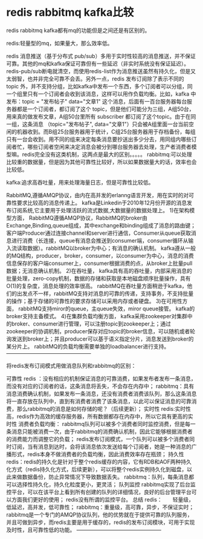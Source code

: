 

# redis rabbitmq kafka比较



redis rabbitmq kafka都有mq的功能但是之间还是有区别的。

redis:轻量型的mq，如果量大，那么效率低。

redis 消息推送（基于分布式 pub/sub）多用于实时性较高的消息推送，并不保证可靠。其他的mq和kafka保证可靠但有一些延迟（非实时系统没有保证延迟）。redis-pub/sub断电就清空，而使用redis-list作为消息推送虽然有持久化，但是又太弱智，也并非完全可靠不会丢。另外一点，redis 发布订阅除了表示不同的 topic 外，并不支持分组，比如kafka中发布一个东西，多个订阅者可以分组，同一个组里只有一个订阅者会收到该消息，这样可以用作负载均衡。比如，kafka 中发布：topic = "发布帖子" data="文章1" 这个消息，后面有一百台服务器每台服务器都是一个订阅者，都订阅了这个 topic，但是他们可能分为三组，A组50台，用来真的做发布文章，A组50台里所有 subscriber 都订阅了这个topic。由于在同一组，这条消息 （topic="发布帖子", data="文章1"）只会被A组里面一台当前空闲的机器收到。而B组25台服务器用于统计，C组25台服务器用于存档备份，每组只有一台会收到。用不同的组来决定每条消息要抄送出多少分去，用同组内哪些订阅者忙，哪些订阅者空闲来决定消息会被分到哪台服务器去处理，生产者消费者模型嘛。redis完全没有这类机制，这两点是最大的区别。。。。。
rabbitmq:可以处理比较重的数据量，但是因为其他可靠性比较好，所以如果数据量大的话，效率也会比较低。

kafka:追求高吞吐量，用来处理海量日志，但是可靠性比较低。

RabbitMQ,遵循AMQP协议，由内在高并发的erlanng语言开发，用在实时的对可靠性要求比较高的消息传递上。
kafka是Linkedin于2010年12月份开源的消息发布订阅系统,它主要用于处理活跃的流式数据,大数据量的数据处理上。
1)在架构模型方面，
RabbitMQ遵循AMQP协议，RabbitMQ的broker由Exchange,Binding,queue组成，其中exchange和binding组成了消息的路由键；客户端Producer通过连接channel和server进行通信，Consumer从queue获取消息进行消费（长连接，queue有消息会推送到consumer端，consumer循环从输入流读取数据）。rabbitMQ以broker为中心；有消息的确认机制。
kafka遵从一般的MQ结构，producer，broker，consumer，以consumer为中心，消息的消费信息保存的客户端consumer上，consumer根据消费的点，从broker上批量pull数据；无消息确认机制。
2)在吞吐量，
kafka具有高的吞吐量，内部采用消息的批量处理，zero-copy机制，数据的存储和获取是本地磁盘顺序批量操作，具有O(1)的复杂度，消息处理的效率很高。
rabbitMQ在吞吐量方面稍逊于kafka，他们的出发点不一样，rabbitMQ支持对消息的可靠的传递，支持事务，不支持批量的操作；基于存储的可靠性的要求存储可以采用内存或者硬盘。
3)在可用性方面，
rabbitMQ支持miror的queue，主queue失效，miror queue接管。
kafka的broker支持主备模式。
4)在集群负载均衡方面，
kafka采用zookeeper对集群中的broker、consumer进行管理，可以注册topic到zookeeper上；通过zookeeper的协调机制，producer保存对应topic的broker信息，可以随机或者轮询发送到broker上；并且producer可以基于语义指定分片，消息发送到broker的某分片上。
rabbitMQ的负载均衡需要单独的loadbalancer进行支持。
————————————————





将redis发布订阅模式用做消息队列和rabbitmq的区别：

可靠性
redis ：没有相应的机制保证消息的可靠消费，如果发布者发布一条消息，而没有对应的订阅者的话，这条消息将丢失，不会存在内存中；
rabbitmq：具有消息消费确认机制，如果发布一条消息，还没有消费者消费该队列，那么这条消息将一直存放在队列中，直到有消费者消费了该条消息，以此可以保证消息的可靠消费，那么rabbitmq的消息是如何存储的呢？（后续更新）；
实时性
redis:实时性高，redis作为高效的缓存服务器，所有数据都存在内存中，所以它具有更高的实时性
消费者负载均衡：
rabbitmq队列可以被多个消费者同时监控消费，但是每一条消息只能被消费一次，由于rabbitmq的消费确认机制，因此它能够根据消费者的消费能力而调整它的负载；
redis发布订阅模式，一个队列可以被多个消费者同时订阅，当有消息到达时，会将该消息依次发送给每个订阅者，她是一种消息的广播形式，redis本身不做消费者的负载均衡，因此消费效率存在瓶颈；
持久性
redis：redis的持久化是针对于整个redis缓存的内容，它有RDB和AOF两种持久化方式（redis持久化方式，后续更新），可以将整个redis实例持久化到磁盘，以此来做数据备份，防止异常情况下导致数据丢失。
rabbitmq：队列，每条消息都可以选择性持久化，持久化粒度更小，更灵活；
队列监控
rabbitmq实现了后台监控平台，可以在该平台上看到所有创建的队列的详细情况，良好的后台管理平台可以方面我们更好的使用；
redis没有所谓的监控平台。
总结
redis：       轻量级，低延迟，高并发，低可靠性；
rabbitmq：重量级，高可靠，异步，不保证实时；
rabbitmq是一个专门的AMQP协议队列，他的优势就在于提供可靠的队列服务，并且可做到异步，而redis主要是用于缓存的，redis的发布订阅模块，可用于实现及时性，且可靠性低的功能。
————————————————
